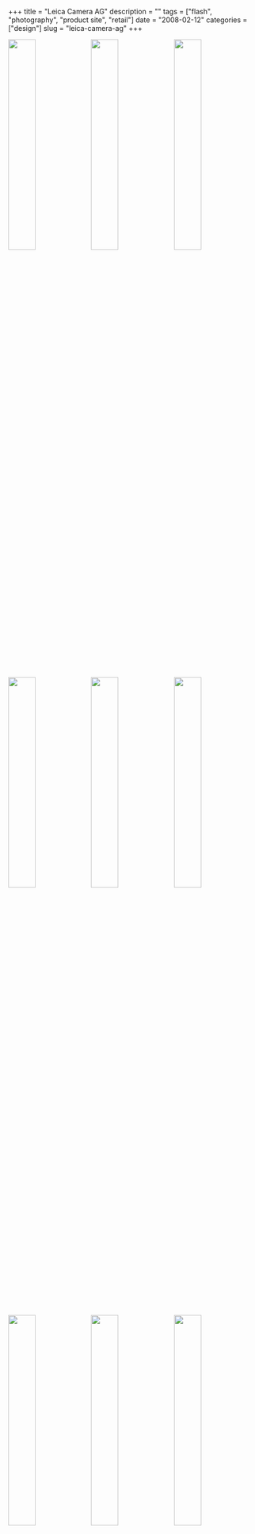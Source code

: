 +++
title = "Leica Camera AG"
description = ""
tags = ["flash", "photography", "product site", "retail"]
date = "2008-02-12"
categories = ["design"]
slug = "leica-camera-ag"
+++


<div id="screens-thumbs" class="clearfix mt1-5">
<a href="http://media.konigi.com/design/leica-1.jpg" class="group" rel="group"><img src="http://media.konigi.com/design/leica-1.png" alt="" class="thumb" style="width: 33%; max-width: 33%;padding: 0 1px 1px 0" /></a><a href="http://media.konigi.com/design/leica-2.jpg" class="group" rel="group"><img src="http://media.konigi.com/design/leica-2.png" alt="" class="thumb" style="width: 33%; max-width: 33%;padding: 0 1px 1px 0" /></a><a href="http://media.konigi.com/design/leica-3.jpg" class="group" rel="group"><img src="http://media.konigi.com/design/leica-3.png" alt="" class="thumb" style="width: 33%; max-width: 33%;padding: 0 1px 1px 0" /></a><a href="http://media.konigi.com/design/leica-4.jpg" class="group" rel="group"><img src="http://media.konigi.com/design/leica-4.png" alt="" class="thumb" style="width: 33%; max-width: 33%;padding: 0 1px 1px 0" /></a><a href="http://media.konigi.com/design/leica-5.jpg" class="group" rel="group"><img src="http://media.konigi.com/design/leica-5.png" alt="" class="thumb" style="width: 33%; max-width: 33%;padding: 0 1px 1px 0" /></a><a href="http://media.konigi.com/design/leica-6.jpg" class="group" rel="group"><img src="http://media.konigi.com/design/leica-6.png" alt="" class="thumb" style="width: 33%; max-width: 33%;padding: 0 1px 1px 0" /></a><a href="http://media.konigi.com/design/leica-7.jpg" class="group" rel="group"><img src="http://media.konigi.com/design/leica-7.png" alt="" class="thumb" style="width: 33%; max-width: 33%;padding: 0 1px 1px 0" /></a><a href="http://media.konigi.com/design/leica-8.jpg" class="group" rel="group"><img src="http://media.konigi.com/design/leica-8.png" alt="" class="thumb" style="width: 33%; max-width: 33%;padding: 0 1px 1px 0" /></a><a href="http://media.konigi.com/design/leica-9.jpg" class="group" rel="group"><img src="http://media.konigi.com/design/leica-9.png" alt="" class="thumb" style="width: 33%; max-width: 33%;padding: 0 1px 1px 0" /></a>
</div>   
<p>The <a href="http://www.s-v.de/">Scholz &amp; Volkmer</a> designed flash site for Leica is a beautiful product showcase with large, sumptuous photographs by <a href="http://www.carlihermes.com/">Carli Hermes</a> that tell stories, little vignettes really, as seen through the eyes of several Leica toting characters. The direction of the vignettes is flawless, at times feeling like documentary footage, complete with Ken Burns effect panning of photographs. But something magically surreal happens when you're looking at the still photography--elements of the background, including clouds, falling leaves, and waves of water move. Stunning. Audio selection and production is also superb. Product pages on both the flash site and the white, static, regional sites are delivered with as much drama and care, while also delivering all the information a buyer requires.</p>
<p><a href="http://www.leica-camera.com/">http://www.leica-camera.com/</a></p>  

